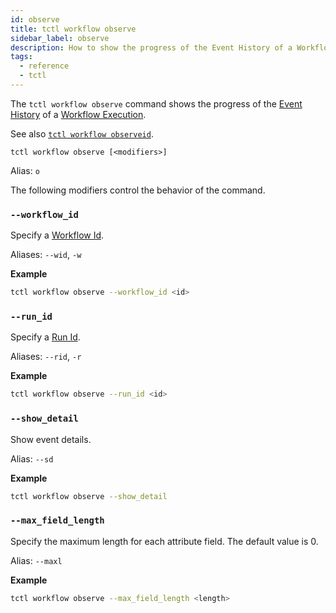 ```yaml
---
id: observe
title: tctl workflow observe
sidebar_label: observe
description: How to show the progress of the Event History of a Workflow Execution using tctl.
tags:
  - reference
  - tctl
---
```


The `tctl workflow observe` command shows the progress of the [Event History](/docs/concepts/what-is-an-event-history) of a [Workflow Execution](/docs/concepts/what-is-a-workflow-execution).

See also [`tctl workflow observeid`](/docs/tctl/workflow/observeid).

`tctl workflow observe [<modifiers>]`

Alias: `o`

The following modifiers control the behavior of the command.

### `--workflow_id`

Specify a [Workflow Id](/docs/concepts/what-is-a-workflow-id).

Aliases: `--wid`, `-w`

**Example**

```bash
tctl workflow observe --workflow_id <id>
```

### `--run_id`

Specify a [Run Id](/docs/concepts/what-is-a-run-id).

Aliases: `--rid`, `-r`

**Example**

```bash
tctl workflow observe --run_id <id>
```

### `--show_detail`

Show event details.

Alias: `--sd`

**Example**

```bash
tctl workflow observe --show_detail
```

### `--max_field_length`

Specify the maximum length for each attribute field.
The default value is 0.

Alias: `--maxl`

**Example**

```bash
tctl workflow observe --max_field_length <length>
```
